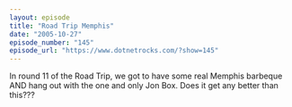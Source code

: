 ```yaml
---
layout: episode
title: "Road Trip Memphis"
date: "2005-10-27"
episode_number: "145"
episode_url: "https://www.dotnetrocks.com/?show=145"
---
```


In round 11 of the Road Trip, we got to have some real Memphis barbeque AND hang out with the one and only Jon Box. Does it get any better than this???
